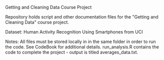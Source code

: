 Getting and Cleaning Data Course Project

Repository holds script and other documentation files for the "Getting and Cleaning Data" course project.

Dataset: Human Activity Recognition Using Smartphones from UCI

Notes: All files must be stored locally in in the same folder in order to run the code. See CodeBook for additional details. run_analysis.R contains the code to complete the project - output is titled averages_data.txt. 


